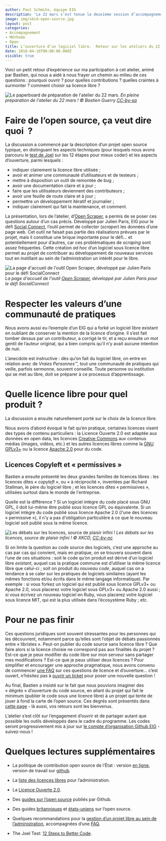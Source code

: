 ```yaml
---
author: Paul Schmite, équipe EIG
description: 'Le 22 mars s’est tenue la deuxième session d’accompagnement des EIG.  Elle était organisée autour de trois ateliers : l’un sur les questions à se poser pour définir son produit ; l’autre sur la façon d’impliquer les utilisateurs dans sa conception ; le dernier sur l’ouverture du code source &#x2013; l’un des enjeux majeurs du programme EIG étant de permettre le développement, au sein de l’administration, de logiciels libres, ouverts aux contributions extérieures.'
image: img/xkcd-open-source.jpg
layout: post
categories:
- Accompagnement
- Méthode
- Open
title: L’ouverture d’un logiciel libre.  Retour sur les ateliers du 22 mars (2/3)
date: 2018-04-16T00:00:00.000Z
visible: true
---
```


Voici un petit retour d’expérience sur ma participation à cet atelier,
animé par Bastien, qui nous a aidé à nous frayer un chemin au milieu
de ces questions : pourquoi ouvrir ?  pour quelles contributions ?
quelles craintes à surmonter ?  comment choisir sa licence libre ?

![Le paperboard de préparation de l'atelier du 22 mars.](/img/blog/eig-atelier-utilisateurs.jpg)
_En pleine préparation de l'atelier du 22 mars ! © Bastien Guerry [CC-by-sa](https://creativecommons.org/licenses/by-sa/3.0/)_

# Faire de l’open source, ça veut dire quoi  ?

La discussion a commencé par la description d’un projet open source
typique, en distinguant les aspects techniques (pour lesquels nous
avons parcouru le [test de
Joel](https://www.joelonsoftware.com/2000/08/09/the-joel-test-12-steps-to-better-code)
sur les 12 étapes pour mieux coder) et les aspects d’ouverture, parmi
lesquels :

- indiquer clairement la licence libre utilisée ;
- avoir et animer une communauté d’utilisateurs et de testeurs ;
- mettre à disposition un outil de remontée de bug ;
- avoir une documentation claire et à jour ;
- faire que les utilisateurs deviennent des contributeurs ;
- avoir une feuille de route claire et à jour ;
- permettre un développement itératif et journalier ;
- indiquer clairement qui fait la maintenance, et comment.

La présentation, lors de l’atelier, d’[Open
Scraper](https://github.com/entrepreneur-interet-general/OpenScraper),
a permis de se poser ces questions autour d’un cas précis.  Développé
par Julien Paris, EIG pour le défi [Social
Connect](https://entrepreneur-interet-general.etalab.gouv.fr/defi/2017/09/26/socialconnect/),
l’outil permet de collecter (*scraper*) les données d’une page web.
Cet outil ne faisait pas partie des réalisations prévues par le
projet, mais il constitue une brique importante pour le défi&#x2026;
et potentiellement pour d’autres, car ces problématiques de *scraping*
sont assez fréquentes.  Cette création *ad hoc* d’un logiciel sous
licence libre permet au projet de contribuer au développement de
nouveaux services tout en instillant au sein de l’administration un
intérêt pour le libre.

![La page d'accueil de l'outil Open Scraper, développé par Julien Paris pour le défi SocialConnect](/img/blog/openscraper.jpg)
_La page d'accueil de l'outil [Open Scraper](http://www.cis-openscraper.com/), développé par Julien Paris pour le défi SocialConnect_

# Respecter les valeurs d’une communauté de pratiques

Nous avons aussi eu l’exemple d’un EIG qui a forké un logiciel libre
existant en oubliant de conserver la mention de la licence d’origine.
Il s’est fait tomber dessus par un contributeur, a corrigé le tir, et
a reçu ensuite un mot gentil de l’auteur original, qui a bien compris
qu’il n’y avait aucune intention de nuir.

L’anecdote est instructive : dès qu’on fait du logiciel libre, on
entre en relation avec de *Vraies Personnes™*, tout une communauté de
pratiques qui veille, parfois sermonne, souvent conseille.  Toute
personne ou institution qui se met au libre, doit se préparer à ce
processus d’apprentissage.

# Quelle licence libre pour quel produit ?

La discussion a ensuite naturellement porté sur le choix de la licence
libre.

Nous avons d’abord évoqué le fait qu’en pratique, certaines licences
visent des types de contenu particuliers : la Licence Ouverte 2.0 est
adaptée aux données en open data, les licences [Creative
Commons](https://creativecommons.org/) aux contenus médias (images,
vidéos, etc.) et les autres licences libres comme la [GNU
GPLv3+](https://www.gnu.org/licenses/gpl-3.0.fr.html) ou la licence
[Apache 2.0](https://www.apache.org/licenses/LICENSE-2.0) pour du
code.

## Licences Copyleft et « permissives »

Bastien a ensuite présenté les deux grandes familles de licences
libres : les licences dites « *copyleft* », ou « à réciprocité »,
inventées par Richard Stallman, le père du logiciel libre ; et les
licences dites « permissives », utilisées surtout dans le monde de
l'entreprise.

Quelle est la différence ?  Si un logiciel intègre du code placé sous
GNU GPL, il doit lui-même être publié sous licence GPL ou équivalente.
Si un logiciel intègre du code publié sous licence Apache 2.0 (l'une
des licences « permissive »), il n'y a pas d'obligation particulière
à ce que le nouveau logiciel soit publié sous la même licence.

![Les débats sur les licences, source de plaisir infini !](/img/blog/xkcd-open-source.jpg)
_Les débats sur les licences, source de plaisir infini ! © XKCD, [CC-by-nc](https://www.xkcd.com/license.html)_

Si on limite la question au code source des logiciels, c’est une
approche au cas par cas qui convient, mais en pratique, on se trouvera
souvent dans l’une de ces situations : soit le code qu’on produit est
dérivé d’un logiciel libre *existant*, auquel cas la pratique commune
est d’utiliser la même licence libre que celui-ci ; soit on produit du
*nouveau code*, auquel cas on a tendance à se caler sur les pratiques
de logiciels similaires (ayant les mêmes fonctions et/ou écrits dans
le même langage informatique).  Par exemple : si vous forkez un
logiciel qui est publié sous licence GPLv3+ ou Apache 2.0, vous
placerez votre logiciel sous GPLv3+ ou Apache 2.0 aussi ; si vous
écrivez un nouveau logiciel en Ruby, vous placerez votre logiciel sous
licence MIT, qui est la plus utilisée dans l’écosystème Ruby ; etc.

# Pour ne pas finir

Ces questions juridiques sont souvent stressantes pour les personnes
qui les découvrent, notamment parce qu’elles sont l’objet de débats
passionnés entre « libristes ».  Peut-on publier du code source sans
licence libre ?  Que faire alors si la licence choisie ne correspond
pas aux finalités du projet ?  Est-ce que je peux modifier du code
libre sur mon serveur sans partager mes modifications ?  Est-ce que je
peux utiliser deux licences ?  Pour simplifier et encourager une
approche pragmatique, nous avons convenu de commencer [une
FAQ](https://github.com/entrepreneur-interet-general/eig-link/blob/master/opensource-faq.org)
sur ces questions de licence et d’ouverture&#x2026; c’est ouvert,
n’hésitez pas à [ouvrir un
ticket](https://github.com/entrepreneur-interet-general/eig-link/issues/new)
pour poser une nouvelle question !

Au final, Bastien a insisté sur le fait que nous pouvions imaginer des
« dégrés » d’ouverture du code source, en allant du projet qui fait le
minimum (publier le code sous une licence libre) à un projet qui tente
de jouer à fond la carte de l’open source.  Ces degrés sont présentés
dans [cette
page](https://github.com/entrepreneur-interet-general/eig-link/blob/master/opensource.org#des-degr%25C3%25A9s-douverture-des-projets-libres) -
là aussi, vos retours sont les bienvenus.

L’atelier s’est clôt sur l’engagement d’ouvrir et de partager autant
que possible les outils développés dans le cadre du programme.  Les
codes seront progressivement mis à jour sur [le compte d’organisation
Github EIG](https://github.com/entrepreneur-interet-general/) -
suivez-nous !

# Quelques lectures supplémentaires

- La politique de contribution open source de l’État : version [en ligne](https://disic.github.io/politique-de-contribution-open-source/), version de travail sur [github](https://github.com/DISIC/politique-de-contribution-open-source).

- La [liste des licences libres](https://www.data.gouv.fr/fr/licences) pour l’administration.

- La [Licence Ouverte 2.0](https://www.etalab.gouv.fr/licence-ouverte-open-licence).

- Des [guides sur l’open source](https://opensource.guide) publiés par Github.

- Des guides [britanniques](https://www.gov.uk/government/publications/open-source-guidance) et [états-uniens](https://open-source-guide.18f.gov/) sur l’open source.

- Quelques recommandations pour la [gestion d’un projet libre au sein
    de l’administration](https://github.com/entrepreneur-interet-general/eig-link/blob/master/opensource.org), accompagnées d’une [FAQ](https://github.com/entrepreneur-interet-general/eig-link/blob/master/opensource-faq.org).

- The Joel Test: [12 Steps to Better Code](https://www.joelonsoftware.com/2000/08/09/the-joel-test-12-steps-to-better-code/).
